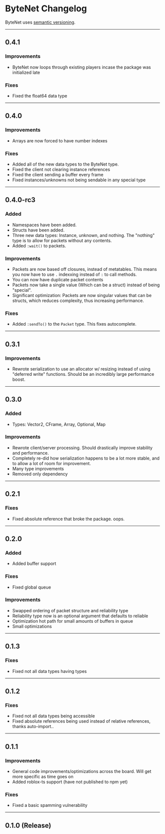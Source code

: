 # ByteNet Changelog

ByteNet uses [semantic versioning](https://semver.org/spec/v2.0.0.html).

---

## 0.4.1

### Improvements

- ByteNet now loops through existing players incase the package was initialized late

### Fixes

- Fixed the float64 data type

---

## 0.4.0

### Improvements

- Arrays are now forced to have number indexes

### Fixes

- Added all of the new data types to the ByteNet type.
- Fixed the client not clearing instance references
- Fixed the client sending a buffer every frame
- Fixed instances/unknowns not being sendable in any special type

---

## 0.4.0-rc3

### Added
- Namespaces have been added.
- Structs have been added.
- Three new data types: Instance, unknown, and nothing. The "nothing" type is to allow for packets without any contents.
- Added `:wait()` to packets.

### Improvements
- Packets are now based off closures, instead of metatables. This means you now have to use `.` indexxing instead of `:` to call methods.
- You can now have duplicate packet contents
- Packets now take a single value (Which can be a struct) instead of being "special".
- Significant optimization: Packets are now singular values that can be structs, which reduces complexity, thus increasing performance.

### Fixes
- Added `:sendTo()` to the `Packet` type. This fixes autocomplete.

---

## 0.3.1

### Improvements
- Rewrote serialization to use an allocator w/ resizing instead of using "deferred write" functions. Should be an incredibly large performance boost.

---

## 0.3.0

### Added
- Types: Vector2, CFrame, Array, Optional, Map

### Improvements
- Rewrote client/server processing. Should drastically improve stability and performance.
- Completely re-did how serialization happens to be a lot more stable, and to allow a lot of room for improvement.
- Many type improvements
- Removed only dependency

---

## 0.2.1

### Fixes

- Fixed absolute reference that broke the package. oops.

---

## 0.2.0

### Added

- Added buffer support

### Fixes

- Fixed global queue

### Improvements

- Swapped ordering of packet structure and reliability type
- Reliability type now is an optional argument that defaults to reliable
- Optimization hot path for small amounts of buffers in queue
- Small optimizations

---

## 0.1.3

### Fixes

- Fixed not all data types having types

---

## 0.1.2

### Fixes

- Fixed not all data types being accessible
- Fixed absolute references being used instead of relative references, thanks auto-import..

---

## 0.1.1

### Improvements

- General code improvements/optimizations across the board. Will get more specific as time goes on
- Added roblox-ts support (have not published to npm yet)

### Fixes

- Fixed a basic spamming vulnerability

---

## 0.1.0 (Release)
